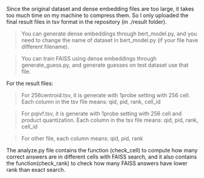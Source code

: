 Since the original dataset and dense embedding files are too large, it takes too much time on my machine to compress them. So I only uploaded the final result files in tsv format in the repository (in ./result folder).

>You can generate dense embeddings through bert_model.py, and you need to change the name of dataset in bert_model.py (if your file have different filename).

>You can train FAISS using dense embeddings through generate_guess.py, and generate guesses on test dataset use that file.



For the result files:

>For 256centroid.tsv, it is generate with 1probe setting with 256 cell. Each column in the tsv file means:
>qid, pid, rank, cell_id

>For pqivf.tsv, it is generate with 1probe setting with 256 cell and product quantization. Each column in the tsv file means:
>qid, pid, rank, cell_id

>For other file, each column means:
>qid, pid, rank

The analyze.py file contains the function (check_cell) to compute how many correct answers are in different cells with FAISS search, and it also contains the function(check_rank) to check how many FAISS answers have lower rank than exact search.

  
